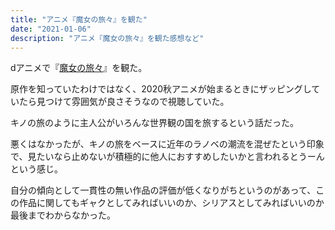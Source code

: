 ```yaml
---
title: "アニメ『魔女の旅々』を観た"
date: "2021-01-06"
description: "アニメ『魔女の旅々』を観た感想など"
---
```


dアニメで『[魔女の旅々](https://majotabi.jp/)』を観た。

原作を知っていたわけではなく、2020秋アニメが始まるときにザッピングしていたら見つけて雰囲気が良さそうなので視聴していた。

キノの旅のように主人公がいろんな世界観の国を旅するという話だった。

悪くはなかったが、キノの旅をベースに近年のラノベの潮流を混ぜたという印象で、見たいなら止めないが積極的に他人におすすめしたいかと言われるとうーんという感じ。

自分の傾向として一貫性の無い作品の評価が低くなりがちというのがあって、この作品に関してもギャクとしてみればいいのか、シリアスとしてみればいいのか最後までわからなかった。
